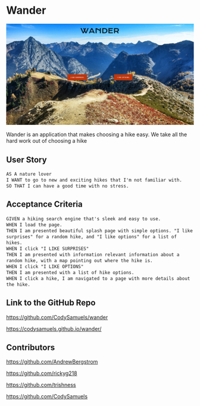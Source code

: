 # Wander

![Deployed Application Screenshot](./screenshots/screenshotSplash.png)

Wander is an application that makes choosing a hike easy. We take all the hard work out of choosing a hike


## User Story

```
AS A nature lover
I WANT to go to new and exciting hikes that I'm not familiar with.
SO THAT I can have a good time with no stress.
```

## Acceptance Criteria

```
GIVEN a hiking search engine that's sleek and easy to use.
WHEN I load the page.
THEN I am presented beautiful splash page with simple options. "I like surprises" for a random hike, and "I like options" for a list of hikes.
WHEN I click "I LIKE SURPRISES"
THEN I am presented with information relevant information about a random hike, with a map pointing out where the hike is.
WHEN I click "I LIKE OPTIONS"
THEN I am presented with a list of hike options.
WHEN I click a hike, I am navigated to a page with more details about the hike.

```

## Link to the GitHub Repo
https://github.com/CodySamuels/wander

https://codysamuels.github.io/wander/

## Contributors
https://github.com/AndrewBergstrom

https://github.com/rickyg218

https://github.com/trishness

https://github.com/CodySamuels
